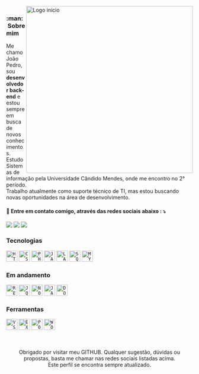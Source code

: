 <img src="http://clubedosgeeks.com.br/wp-content/uploads/2016/01/dormrm.gif" min-width="450px" max-width="450px" width="450px" align="right" alt="Logo inicio">    

<h3> :man: &nbsp;Sobre mim </h3>
Me chamo João Pedro, sou <strong>desenvolvedor back-end</strong> e estou sempre em busca de novos conhecimentos.<br>
Estudo Sistemas de informação pela Universidade Cândido Mendes, onde me encontro no 2° período.<br>
Trabalho atualmente como suporte técnico de TI, mas estou buscando novas oportunidades na área de desenvolvimento.
</p>

<p align="left">
  <h4>💌  Entre em contato comigo, através das redes sociais abaixo :   ⤵️ </h4>
  </p>

<p align="left">
  <a href="https://www.linkedin.com/in/joaopedro1337" alt="Linkedin">
  <img src="https://img.shields.io/badge/LinkedIn-0077B5?style=for-the-badge&logo=linkedin&logoColor=white" /></a>

  <a href="http://api.whatsapp.com/send?phone=5521976190910" alt="WhatsApp">
  <img src="https://img.shields.io/badge/WhatsApp-25D366?style=for-the-badge&logo=whatsapp&logoColor=white"/></a>

  <a href="https://www.instagram.com/eupkb1337/" alt="Instagram">
  <img src="https://img.shields.io/badge/Instagram-E4405F?style=for-the-badge&logo=instagram&logoColor=white"/></a>
</p>

<h3>Tecnologias</h3> 
  <code><img height="30" src="https://img.shields.io/badge/HTML5-E34F26?style=for-the-badge&logo=html5&logoColor=white" alt="HTML5"/></code>
  <code><img height="30" src="https://img.shields.io/badge/CSS3-1572B6?style=for-the-badge&logo=css3&logoColor=white" alt="CSS3"/></code>
  <code><img height="30" src="https://img.shields.io/badge/PHP-777BB4?style=for-the-badge&logo=php&logoColor=white" alt="PHP"/></code>
  <code><img height="30" src="https://img.shields.io/badge/JavaScript-F7DF1E?style=for-the-badge&logo=javascript&logoColor=black" alt="JAVASCRIPT"/></code>
  <code><img height="30" src="https://img.shields.io/badge/Laravel-FF2D20?style=for-the-badge&logo=laravel&logoColor=white" alt="LARAVEL"/></code>
  <code><img height="30" src="https://img.shields.io/badge/Microsoft_SQL_Server-CC2927?style=for-the-badge&logo=microsoft-sql-server&logoColor=white" alt="SQL SERVER"/></code>
  <code><img height="30" src="https://img.shields.io/badge/MySQL-00000F?style=for-the-badge&logo=mysql&logoColor=white" alt="MYSQL"/></code>

<h3>Em andamento</h3>
  <code><img height="30" src="https://img.shields.io/badge/React-20232A?style=for-the-badge&logo=react&logoColor=61DAFB" alt="REACT"/></code>
  <code><img height="30" src="https://img.shields.io/badge/jQuery-0769AD?style=for-the-badge&logo=jquery&logoColor=white" alt="JQUERY"/></code>
  <code><img height="30" src="https://img.shields.io/badge/Node.js-43853D?style=for-the-badge&logo=node.js&logoColor=white" alt="NODEJS"/></code>
  <code><img height="30" src="https://img.shields.io/badge/JavaScript-F7DF1E?style=for-the-badge&logo=javascript&logoColor=black" alt="JAVASCRIPT"/></code>
  <code><img height="30" src="https://camo.githubusercontent.com/63350538fde994bc287ccd4908809301e157980e6564bf78d2c5cec22c0a5914/68747470733a2f2f696d672e736869656c64732e696f2f62616467652f446f636b65722d3243413545303f7374796c653d666f722d7468652d6261646765266c6f676f3d646f636b6572266c6f676f436f6c6f723d7768697465" alt="DOCKER"/></code>

<h3>Ferramentas</h3>
<code><img height="30" src="https://camo.githubusercontent.com/42ada9cc774b9d2b4cf35691820a881d70657ae42c3a074f00c7e9add6352361/68747470733a2f2f696d672e736869656c64732e696f2f62616467652f56697375616c5f53747564696f5f436f64652d3030373844343f7374796c653d666f722d7468652d6261646765266c6f676f3d76697375616c25323073747564696f253230636f6465266c6f676f436f6c6f723d7768697465" alt="VSCODE"/></code>
<code><img height="30" src="https://img.shields.io/badge/Microsoft_Excel-217346?style=for-the-badge&logo=microsoft-excel&logoColor=white" alt="EXCEL"/></code>
<code><img height="30" src="https://img.shields.io/badge/Microsoft_PowerPoint-B7472A?style=for-the-badge&logo=microsoft-powerpoint&logoColor=white" alt="POWERPOINT"/></code>
<code><img height="30" src="https://img.shields.io/badge/Microsoft_Word-2B579A?style=for-the-badge&logo=microsoft-word&logoColor=white" alt="WORD"/></code>
<p align="center">
<br>
<br>
  Obrigado por visitar meu GITHUB. Qualquer sugestão, dúvidas ou propostas, basta me chamar nas redes sociais listadas acima.<br>
  Este perfil se encontra sempre atualizado.
  <br>
</p>
